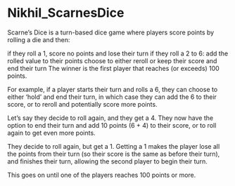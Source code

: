 # Nikhil_ScarnesDice
Scarne’s Dice is a turn-based dice game where players score points by rolling a die and then:

if they roll a 1, score no points and lose their turn
if they roll a 2 to 6:
add the rolled value to their points
choose to either reroll or keep their score and end their turn
The winner is the first player that reaches (or exceeds) 100 points.

For example, if a player starts their turn and rolls a 6, they can choose to either ‘hold’ and end their turn, in which case they can add the 6 to their score, or to reroll and potentially score more points.

Let’s say they decide to roll again, and they get a 4. They now have the option to end their turn and add 10 points (6 + 4) to their score, or to roll again to get even more points.

They decide to roll again, but get a 1. Getting a 1 makes the player lose all the points from their turn (so their score is the same as before their turn), and finishes their turn, allowing the second player to begin their turn.

This goes on until one of the players reaches 100 points or more.


